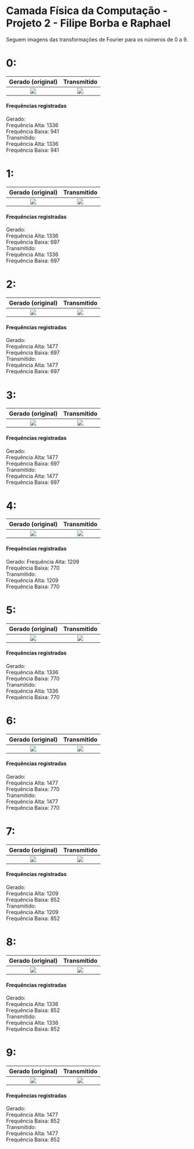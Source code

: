 # Camada Física da Computação - Projeto 2 - Filipe Borba e Raphael
Seguem imagens das transformações de Fourier para os números de 0 a 9. </br>
# 0:

Gerado (original)           |  Transmitido
:-------------------------:|:-------------------------:
![](https://github.com/filipefborba/dtmf_raphorba/blob/master/fourier/generated/0.png)  |  ![](https://github.com/filipefborba/dtmf_raphorba/blob/master/fourier/transmited/0.png)

#### Frequẽncias registradas
  Gerado: </br>
  Frequência Alta: 1336 </br>
  Frequência Baixa: 941 </br>
  Transmitido: </br>
  Frequência Alta: 1336 </br>
  Frequência Baixa: 941 </br>


# 1:

Gerado (original)           |  Transmitido
:-------------------------:|:-------------------------:
![](https://github.com/filipefborba/dtmf_raphorba/blob/master/fourier/generated/1.png)  |  ![](https://github.com/filipefborba/dtmf_raphorba/blob/master/fourier/transmited/1.png)

#### Frequẽncias registradas
  Gerado: </br>
  Frequência Alta: 1336 </br>
  Frequência Baixa: 697 </br>
  Transmitido: </br>
  Frequência Alta: 1336 </br>
  Frequência Baixa: 697 </br>


# 2:

Gerado (original)           |  Transmitido
:-------------------------:|:-------------------------:
![](https://github.com/filipefborba/dtmf_raphorba/blob/master/fourier/generated/2.png)  |  ![](https://github.com/filipefborba/dtmf_raphorba/blob/master/fourier/transmited/2.png)

#### Frequẽncias registradas
  Gerado: </br>
  Frequência Alta: 1477 </br>
  Frequência Baixa: 697 </br>
  Transmitido: </br>
  Frequência Alta: 1477 </br>
  Frequência Baixa: 697 </br>

# 3:

Gerado (original)           |  Transmitido
:-------------------------:|:-------------------------:
![](https://github.com/filipefborba/dtmf_raphorba/blob/master/fourier/generated/3.png)  |  ![](https://github.com/filipefborba/dtmf_raphorba/blob/master/fourier/transmited/3.png)

#### Frequẽncias registradas
  Gerado: </br>
  Frequência Alta: 1477 </br>
  Frequência Baixa: 697 </br> 
  Transmitido: </br>
  Frequência Alta: 1477 </br>
  Frequência Baixa: 697 </br>

# 4:

Gerado (original)           |  Transmitido
:-------------------------:|:-------------------------:
![](https://github.com/filipefborba/dtmf_raphorba/blob/master/fourier/generated/4.png)  |  ![](https://github.com/filipefborba/dtmf_raphorba/blob/master/fourier/transmited/4.png)

#### Frequẽncias registradas
  Gerado: 
  Frequência Alta: 1209 </br>
  Frequência Baixa: 770 </br>
  Transmitido: </br>
  Frequência Alta: 1209 </br>
  Frequência Baixa: 770 </br>


# 5:

Gerado (original)           |  Transmitido
:-------------------------:|:-------------------------:
![](https://github.com/filipefborba/dtmf_raphorba/blob/master/fourier/generated/5.png)  |  ![](https://github.com/filipefborba/dtmf_raphorba/blob/master/fourier/transmited/5.png)

#### Frequẽncias registradas
  Gerado: </br>
  Frequência Alta: 1336 </br>
  Frequência Baixa: 770 </br>
  Transmitido: </br>
  Frequência Alta: 1336 </br>
  Frequência Baixa: 770 </br>

# 6:

Gerado (original)           |  Transmitido
:-------------------------:|:-------------------------:
![](https://github.com/filipefborba/dtmf_raphorba/blob/master/fourier/generated/6.png)  |  ![](https://github.com/filipefborba/dtmf_raphorba/blob/master/fourier/transmited/6.png)

#### Frequẽncias registradas
  Gerado: </br>
  Frequência Alta: 1477 </br>
  Frequência Baixa: 770 </br>
  Transmitido: </br>
  Frequência Alta: 1477 </br>
  Frequência Baixa: 770 </br>

# 7:

Gerado (original)           |  Transmitido
:-------------------------:|:-------------------------:
![](https://github.com/filipefborba/dtmf_raphorba/blob/master/fourier/generated/7.png)  |  ![](https://github.com/filipefborba/dtmf_raphorba/blob/master/fourier/transmited/7.png)

#### Frequẽncias registradas
  Gerado: </br>
  Frequência Alta: 1209 </br>
  Frequência Baixa: 852 </br>
  Transmitido: </br>
  Frequência Alta: 1209 </br>
  Frequência Baixa: 852 </br>

# 8:

Gerado (original)           |  Transmitido
:-------------------------:|:-------------------------:
![](https://github.com/filipefborba/dtmf_raphorba/blob/master/fourier/generated/8.png)  |  ![](https://github.com/filipefborba/dtmf_raphorba/blob/master/fourier/transmited/8.png)

#### Frequẽncias registradas
  Gerado: </br>
  Frequência Alta: 1336 </br>
  Frequência Baixa: 852 </br>
  Transmitido: </br>
  Frequência Alta: 1336 </br>
  Frequência Baixa: 852 </br>

# 9:

Gerado (original)           |  Transmitido
:-------------------------:|:-------------------------:
![](https://github.com/filipefborba/dtmf_raphorba/blob/master/fourier/generated/9.png)  |  ![](https://github.com/filipefborba/dtmf_raphorba/blob/master/fourier/transmited/9.png)

#### Frequẽncias registradas
  Gerado: </br>
  Frequência Alta: 1477 </br>
  Frequência Baixa: 852 </br>
  Transmitido: </br>
  Frequência Alta: 1477 </br>
  Frequência Baixa: 852 </br>

